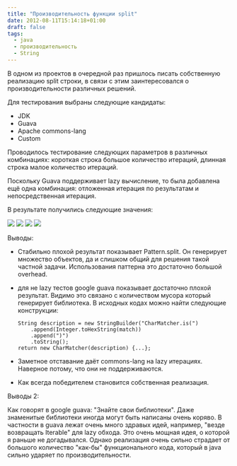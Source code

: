 ```yaml
---
title: "Производительность функции split"
date: 2012-08-11T15:14:18+01:00
draft: false
tags:
  - java
  - производительность
  - String
---
```

В одном из проектов в очередной раз пришлось писать собственную реализацию split строки, в связи с этим заинтересовался о производительности различных решений.

Для тестирования выбраны следующие кандидаты:

  - JDK
  - Guava
  - Apache commons-lang
  - Custom
  
Проводилось тестирование следующих параметров в различных комбинациях: короткая строка большое количество итераций, длинная строка малое количество итераций.

Поскольку Guava поддерживает lazy вычисление, то была добавлена ещё одна комбинация: отложенная итерация по результатам и непосредственная итерация.

В результате получились следующие значения:

![](1.png)
![](2.png)
![](3.png)
![](4.png)

Выводы:

  - Стабильно плохой результат показывает Pattern.split. Он генерирует множество объектов, да и слишком общий для решения такой частной задачи. Использования паттерна это достаточно большой overhead.
  - для не lazy тестов google guava показывает достаточно плохой результат. Видимо это связано с количеством мусора который генерирует библиотека. В исходных кодах можно найти следующие конструкции:

		String description = new StringBuilder("CharMatcher.is(")  
		    .append(Integer.toHexString(match))  
		    .append(")")  
		    .toString();  
		return new CharMatcher(description) {...}; 

  - Заметное отставание даёт commons-lang на lazy итерациях. Наверное потому, что они не поддерживаются.
  - Как всегда победителем становится собственная реализация.
  
Выводы 2:

Как говорят в google guava: "Знайте свои библиотеки". Даже знаменитые библиотеки иногда могут быть написаны очень коряво. В частности в guava лежат очень много здравых идей, например, "везде возвращать Iterable" для lazy обхода. Это очень мощная идея, о которой я раньше не догадывался. Однако реализация очень сильно страдает от большого количество "как-бы" функционального кода, который в java сильно ударяет по производительности.
    